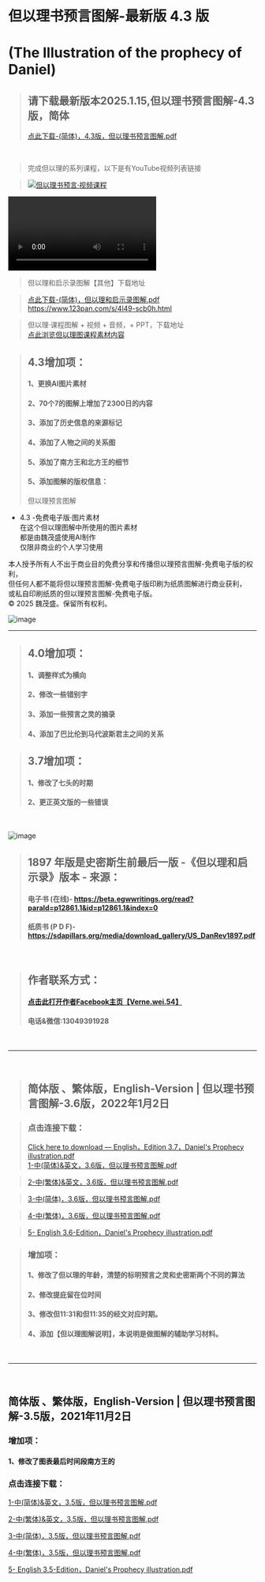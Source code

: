 # 但以理书预言图解-最新版 4.3 版
# (The Illustration of the prophecy of Daniel)

> ## 请下载最新版本2025.1.15,但以理书预言图解-4.3版，**简体**
> <a href="https://raw.githubusercontent.com/VerneWei/01-Daniel/refs/heads/main/4.3%E7%94%B5%E5%AD%90%E5%85%8D%E8%B4%B9%E7%89%88-%E4%BD%86%E4%BB%A5%E7%90%86%E5%9B%BE%E8%A7%A3-%E7%AE%80%E4%BD%93-2025%E5%B9%B41%E6%9C%8815%E6%97%A5.jpg">点此下载-(简体)，4.3版，但以理书预言图解.pdf</a> <br>
<br>

>完成但以理的系列课程，以下是有YouTube视频列表链接 <br>

>[![但以理书预言·视频课程](https://i.ytimg.com/vi/5CZJmdGottg/hqdefault.jpg?sqp=-oaymwEmCKgBEF5IWvKriqkDGQgBFQAAiEIYAdgBAeIBCggYEAIYBjgBQAE=&rs=AOn4CLBaqC31z7hiMcdTYybnCyzRdCL2fg)](https://www.youtube.com/watch?v=5CZJmdGottg&list=PLYL1obvmroFF6C9Vk7H5hV8TRshAS7z9y&index=1)<br>


<video controls>
  <source src="https://www.youtube.com/watch?v=5CZJmdGottg&list=PLYL1obvmroFF6C9Vk7H5hV8TRshAS7z9y&index=1" type="video/mp4">
但以理书第01讲 · 课程介绍
</video>



>但以理和启示录图解【其他】下载地址<br>

><a href="https://www.123pan.com/s/4l49-scb0h.htm">点此下载-(简体)，但以理和启示录图解.pdf</a>
>https://www.123pan.com/s/4l49-scb0h.html<br>

>但以理·课程图解 + 视频  + 音频，+  PPT，下载地址<br>
><a href="https://www.123pan.com/s/4l49-9Mt0h.html">点此浏览但以理图课程素材内容</a>



> ## 4.3增加项：
> #### 1、更换AI图片素材
> #### 2、70个7的图解上增加了2300日的内容
> #### 3、添加了历史信息的来源标记
> #### 4、添加了人物之间的关系图
> #### 5、添加了南方王和北方王的细节
> #### 5、添加图解的版权信息： <br>
> 但以理预言图解 <br>
- 4.3 -免费电子版·图片素材 <br>
在这个但以理图解中所使用的图片素材 <br>
都是由魏茂盛使用AI制作 <br>
仅限非商业的个人学习使用 <br>

本人授予所有人不出于商业目的免费分享和传播但以理预言图解-免费电子版的权利， <br>
但任何人都不能将但以理预言图解-免费电子版印刷为纸质图解进行商业获利， <br>
或私自印刷纸质的但以理预言图解-免费电子版。 <br>
© 2025 魏茂盛。保留所有权利。 <br>

![image](https://github.com/VerneWei/01-Daniel/blob/main/4.3%E7%94%B5%E5%AD%90%E5%85%8D%E8%B4%B9%E7%89%88-%E4%BD%86%E4%BB%A5%E7%90%86%E5%9B%BE%E8%A7%A3-%E7%AE%80%E4%BD%93-2025%E5%B9%B41%E6%9C%8815%E6%97%A5.jpg?raw=true) <br>


---

> ## 4.0增加项：
> #### 1、调整样式为横向
> #### 2、修改一些错别字
> #### 3、添加一些预言之灵的摘录
> #### 4、添加了巴比伦到马代波斯君主之间的关系

> ## 3.7增加项：
> #### 1、修改了七头的时期
> #### 2、更正英文版的一些错误
<br>

![image](https://github.com/VerneWei/01-Daniel/blob/main/4.0-%E4%BD%86%E4%BB%A5%E7%90%86%E4%B9%A6%E9%A2%84%E8%A8%80%E5%9B%BE%E8%A7%A3%20-%20%E7%AE%80%E4%BD%93%E7%89%88%20-%20%E7%94%B5%E5%AD%90%E7%89%88%EF%BC%8C2023-7-21.jpg)


> ## 1897 年版是史密斯生前最后一版 -《但以理和启示录》版本 - 来源：
> #### 电子书 (在线)- https://beta.egwwritings.org/read?paraId=p12861.1&id=p12861.1&index=0
> #### 纸质书 (P D F)- https://sdapillars.org/media/download_gallery/US_DanRev1897.pdf
<br>


> ## 作者联系方式：
> ####  <a href="https://www.facebook.com/Verne.wei.54/">点击此打开作者Facebook主页【Verne.wei.54】</a>
> #### 电话&微信:13049391928

<br>


---


<br>

> ## 简体版 、繁体版，English-Version | 但以理书预言图解-3.6版，2022年1月2日

> ### 点击连接下载：
> <a href="https://github.com/VerneWei/01-Daniel/raw/main/-2022.2.17-3-English%EF%BC%8CEdition%203.7%EF%BC%8CDaniel's%20Prophecy%20illustration.pdf">Click here to download — English，Edition 3.7，Daniel's Prophecy illustration.pdf</a><br>
> <a href="https://github.com/VerneWei/01-Daniel/raw/main/-2022.1.2-1-%E4%B8%AD(%E7%AE%80%E4%BD%93)%26%E8%8B%B1%E6%96%87%EF%BC%8C3.6%E7%89%88%EF%BC%8C%E4%BD%86%E4%BB%A5%E7%90%86%E4%B9%A6%E9%A2%84%E8%A8%80%E5%9B%BE%E8%A7%A3.pdf" >1-中(简体)&英文，3.6版，但以理书预言图解.pdf</a>

> <a href="https://github.com/VerneWei/01-Daniel/raw/main/-2022.1.2-2-%E4%B8%AD(%E7%B9%81%E4%BD%93)%26%E8%8B%B1%E6%96%87%EF%BC%8C3.6%E7%89%88%EF%BC%8C%E4%BD%86%E4%BB%A5%E7%90%86%E4%B9%A6%E9%A2%84%E8%A8%80%E5%9B%BE%E8%A7%A3.pdf" >2-中(繁体)&英文，3.6版，但以理书预言图解.pdf</a>

> <a href="https://github.com/VerneWei/01-Daniel/raw/main/-2022.1.2-3-%E4%B8%AD(%E7%AE%80%E4%BD%93)%EF%BC%8C3.6%E7%89%88%EF%BC%8C%E4%BD%86%E4%BB%A5%E7%90%86%E4%B9%A6%E9%A2%84%E8%A8%80%E5%9B%BE%E8%A7%A3.pdf" >3-中(简体)，3.6版，但以理书预言图解.pdf</a>

> <a href="https://github.com/VerneWei/01-Daniel/raw/main/-2022.1.2-4-%E4%B8%AD(%E7%B9%81%E4%BD%93)%EF%BC%8C3.6%E7%89%88%EF%BC%8C%E4%BD%86%E4%BB%A5%E7%90%86%E4%B9%A6%E9%A2%84%E8%A8%80%E5%9B%BE%E8%A7%A3.pdf" >4-中(繁体)，3.6版，但以理书预言图解.pdf</a>

> <a href="https://github.com/VerneWei/01-Daniel/raw/main/-2022.1.2-5-English%EF%BC%8CEdition%203.6%EF%BC%8CDaniel's%20Prophecy%20illustration.pdf" >5- English 3.6-Edition，Daniel's Prophecy illustration.pdf</a>

> ### 增加项：
> #### 1、修改了但以理的年龄，清楚的标明预言之灵和史密斯两个不同的算法
> #### 2、修改提庇留在位时间
> #### 3、修改但11:31和但11:35的经文对应时期。
> #### 4、添加【但以理图解说明】，本说明是做图解的辅助学习材料。


<br>

---

<br>

## 简体版 、繁体版，English-Version | 但以理书预言图解-3.5版，2021年11月2日
### 增加项：
#### 1、修改了图表最后时间段南方王的

### 点击连接下载：

<a href="https://github.com/VerneWei/01-Daniel/raw/main/-2021.11.2-1-%E4%B8%AD(%E7%AE%80%E4%BD%93)%26%E8%8B%B1%E6%96%87%EF%BC%8C3.5%E7%89%88%EF%BC%8C%E4%BD%86%E4%BB%A5%E7%90%86%E4%B9%A6%E9%A2%84%E8%A8%80%E5%9B%BE%E8%A7%A3.pdf" >1-中(简体)&英文，3.5版，但以理书预言图解.pdf</a>

<a href="https://github.com/VerneWei/01-Daniel/raw/main/-2021.11.2-2-%E4%B8%AD(%E7%B9%81%E4%BD%93)%26%E8%8B%B1%E6%96%87%EF%BC%8C3.5%E7%89%88%EF%BC%8C%E4%BD%86%E4%BB%A5%E7%90%86%E4%B9%A6%E9%A2%84%E8%A8%80%E5%9B%BE%E8%A7%A3.pdf" >2-中(繁体)&英文，3.5版，但以理书预言图解.pdf</a>

<a href="https://github.com/VerneWei/01-Daniel/raw/main/-2021.11.2-3-%E4%B8%AD(%E7%AE%80%E4%BD%93)%EF%BC%8C3.5%E7%89%88%EF%BC%8C%E4%BD%86%E4%BB%A5%E7%90%86%E4%B9%A6%E9%A2%84%E8%A8%80%E5%9B%BE%E8%A7%A3.pdf.pdf" >3-中(简体)，3.5版，但以理书预言图解.pdf</a>

<a href="https://github.com/VerneWei/01-Daniel/raw/main/-2021.11.2-4-%E4%B8%AD(%E7%B9%81%E4%BD%93)%EF%BC%8C3.5%E7%89%88%EF%BC%8C%E4%BD%86%E4%BB%A5%E7%90%86%E4%B9%A6%E9%A2%84%E8%A8%80%E5%9B%BE%E8%A7%A3.pdf.pdf" >4-中(繁体)，3.5版，但以理书预言图解.pdf</a>

<a href="https://github.com/VerneWei/01-Daniel/raw/main/-2021.11.2-5-English%EF%BC%8CEdition%203.5%EF%BC%8CDaniel's%20Prophecy%20illustration.pdf" >5- English 3.5-Edition，Daniel's Prophecy illustration.pdf</a>

